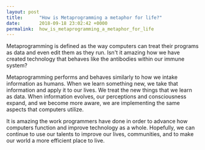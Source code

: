 ```yaml
---
layout: post
title:      "How is Metaprogramming a metaphor for life?"
date:       2018-09-18 23:02:42 +0000
permalink:  how_is_metaprogramming_a_metaphor_for_life
---
```



Metaprogramming is defined as the way computers can treat their programs as data and even edit them as they run. Isn't it amazing how we have created technology that behaves like the antibodies within our immune system?

Metaprogramming performs and behaves similarly to how we intake information as humans. When we learn something new, we take that information and apply it to our lives. We treat the new things that we learn as data. When information evolves, our perceptions and consciousness expand, and we become more aware, we are implementing the same aspects that computers utilize.

It is amazing the work programmers have done in order to advance how computers function and improve technology as a whole. Hopefully, we can continue to use our talents to improve our lives, communities, and to make our world a more efficient place to live.
